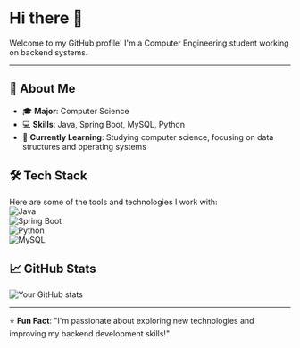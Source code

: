 # Hi there 👋  
Welcome to my GitHub profile! I'm a Computer Engineering student working on backend systems.

---

## 🚀 About Me
- 🎓 **Major**: Computer Science  
- 💻 **Skills**: Java, Spring Boot, MySQL, Python  
- 🌱 **Currently Learning**: Studying computer science, focusing on data structures and operating systems  

## 🛠 Tech Stack
Here are some of the tools and technologies I work with:  
![Java](https://img.shields.io/badge/Java-ED8B00?style=flat&logo=java&logoColor=white)  
![Spring Boot](https://img.shields.io/badge/Spring%20Boot-6DB33F?style=flat&logo=spring-boot&logoColor=white)  
![Python](https://img.shields.io/badge/Python-3776AB?style=flat&logo=python&logoColor=white)  
![MySQL](https://img.shields.io/badge/MySQL-00000F?style=flat&logo=mysql&logoColor=white)

## 📈 GitHub Stats
![Your GitHub stats](https://github-readme-stats.vercel.app/api?username=yourusername&show_icons=true&theme=dracula)

---

⭐️ **Fun Fact**: "I'm passionate about exploring new technologies and improving my backend development skills!"  
